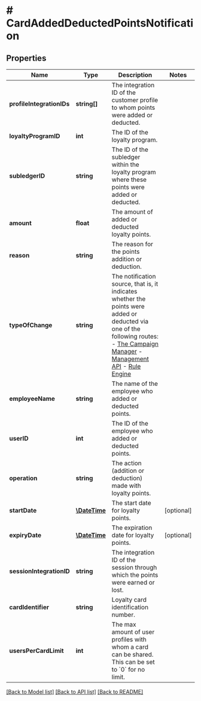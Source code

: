 # # CardAddedDeductedPointsNotification

## Properties

Name | Type | Description | Notes
------------ | ------------- | ------------- | -------------
**profileIntegrationIDs** | **string[]** | The integration ID of the customer profile to whom points were added or deducted. | 
**loyaltyProgramID** | **int** | The ID of the loyalty program. | 
**subledgerID** | **string** | The ID of the subledger within the loyalty program where these points were added or deducted. | 
**amount** | **float** | The amount of added or deducted loyalty points. | 
**reason** | **string** | The reason for the points addition or deduction. | 
**typeOfChange** | **string** | The notification source, that is, it indicates whether the points were added or deducted via one of the following routes:  - [The Campaign Manager](/docs/product/getting-started)  - [Management API](/management-api#tag/Loyalty)  - [Rule Engine](/docs/product/applications/evaluation-order-for-rules-and-filters) | 
**employeeName** | **string** | The name of the employee who added or deducted points. | 
**userID** | **int** | The ID of the employee who added or deducted points. | 
**operation** | **string** | The action (addition or deduction) made with loyalty points. | 
**startDate** | [**\DateTime**](\DateTime.md) | The start date for loyalty points. | [optional] 
**expiryDate** | [**\DateTime**](\DateTime.md) | The expiration date for loyalty points. | [optional] 
**sessionIntegrationID** | **string** | The integration ID of the session through which the points were earned or lost. | 
**cardIdentifier** | **string** | Loyalty card identification number. | 
**usersPerCardLimit** | **int** | The max amount of user profiles with whom a card can be shared. This can be set to &#x60;0&#x60; for no limit. | 

[[Back to Model list]](../../README.md#documentation-for-models) [[Back to API list]](../../README.md#documentation-for-api-endpoints) [[Back to README]](../../README.md)


